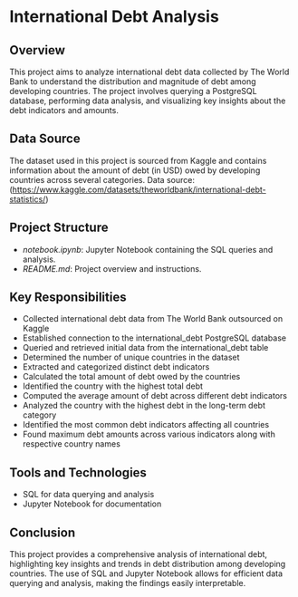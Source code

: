 # International Debt Analysis

## Overview
This project aims to analyze international debt data collected by The World Bank to understand the distribution and magnitude of debt among developing countries. The project involves querying a PostgreSQL database, performing data analysis, and visualizing key insights about the debt indicators and amounts.

## Data Source
The dataset used in this project is sourced from Kaggle and contains information about the amount of debt (in USD) owed by developing countries across several categories.
Data source: (https://www.kaggle.com/datasets/theworldbank/international-debt-statistics/)

## Project Structure
- *notebook.ipynb*: Jupyter Notebook containing the SQL queries and analysis.
- *README.md*: Project overview and instructions.

## Key Responsibilities
- Collected international debt data from The World Bank outsourced on Kaggle
- Established connection to the international_debt PostgreSQL database
- Queried and retrieved initial data from the international_debt table
- Determined the number of unique countries in the dataset
- Extracted and categorized distinct debt indicators
- Calculated the total amount of debt owed by the countries
- Identified the country with the highest total debt
- Computed the average amount of debt across different debt indicators
- Analyzed the country with the highest debt in the long-term debt category
- Identified the most common debt indicators affecting all countries
- Found maximum debt amounts across various indicators along with respective country names

## Tools and Technologies
- SQL for data querying and analysis
- Jupyter Notebook for documentation

## Conclusion
This project provides a comprehensive analysis of international debt, highlighting key insights and trends in debt distribution among developing countries. The use of SQL and Jupyter Notebook allows for efficient data querying and analysis, making the findings easily interpretable.
